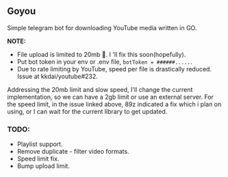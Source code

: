 ## Goyou


Simple telegram bot for downloading YouTube media written in GO.


**NOTE:**
- File upload is limited to 20mb 🥲. I 'll fix this soon(hopefully).
- Put bot token in your env or .env file, `botToken = ######.....`.
- Due to rate limiting by YouTube, speed per file is drastically reduced. Issue at kkdai/youtube#232.

Addressing the 20mb limit and slow speed, I'll change the current implementation, so we can have a 2gb limit or use an external server.
For the speed limit, in the issue linked above, 89z indicated a fix which i plan on using, or I can wait for the current library to get updated.

### TODO:
* Playlist support.
* Remove duplicate - filter video formats.
* Speed limit fix.
* Bump upload limit.
